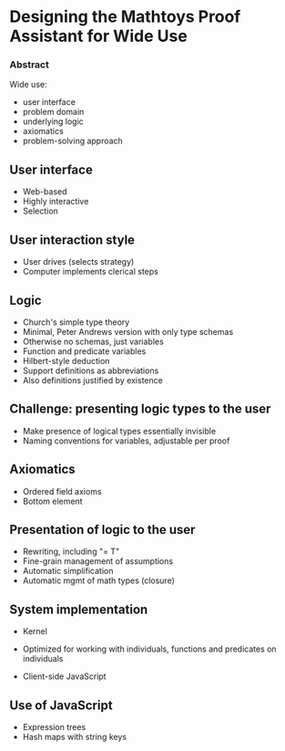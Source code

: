 # Designing the Mathtoys Proof Assistant for Wide Use

### Abstract

Wide use: 

- user interface
- problem domain
- underlying logic
- axiomatics
- problem-solving approach

## User interface

- Web-based
- Highly interactive
- Selection

## User interaction style

- User drives (selects strategy)
- Computer implements clerical steps

## Logic

- Church's simple type theory
- Minimal, Peter Andrews version with only type schemas
- Otherwise no schemas, just variables
- Function and predicate variables
- Hilbert-style deduction
- Support definitions as abbreviations
- Also definitions justified by existence

## Challenge: presenting logic types to the user

- Make presence of logical types essentially invisible
- Naming conventions for variables, adjustable per proof

## Axiomatics

- Ordered field axioms
- Bottom element

## Presentation of logic to the user

- Rewriting, including "= T"
- Fine-grain management of assumptions
- Automatic simplification
- Automatic mgmt of math types (closure)


## System implementation

- Kernel
- Optimized for working with individuals, functions and predicates on individuals

- Client-side JavaScript

## Use of JavaScript

- Expression trees
- Hash maps with string keys


